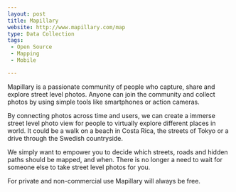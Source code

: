 ```yaml
---
layout: post
title: Mapillary
website: http://www.mapillary.com/map
type: Data Collection
tags:
 - Open Source
 - Mapping
 - Mobile

---
```


Mapillary is a passionate community of people who capture, share and explore street level photos. Anyone can join the community and collect photos by using simple tools like smartphones or action cameras.

By connecting photos across time and users, we can create a immerse street level photo view for people to virtually explore different places in world. It could be a walk on a beach in Costa Rica, the streets of Tokyo or a drive through the Swedish countryside.

We simply want to empower you to decide which streets, roads and hidden paths should be mapped, and when. There is no longer a need to wait for someone else to take street level photos for you.

For private and non-commercial use Mapillary will always be free.
